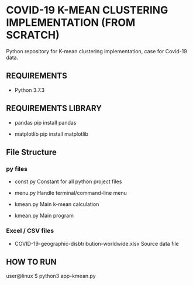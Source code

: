 # COVID-19 K-MEAN CLUSTERING IMPLEMENTATION (FROM SCRATCH)
Python repository for K-mean clustering implementation, case for Covid-19 data.

## REQUIREMENTS
* Python 3.7.3

## REQUIREMENTS LIBRARY
* pandas
  pip install pandas

* matplotlib
  pip install matplotlib

## File Structure
### py files
* const.py
  Constant for all python project files

* menu.py
  Handle terminal/command-line menu

* kmean.py
  Main k-mean calculation

* kmean.py
  Main program

### Excel / CSV files
* COVID-19-geographic-disbtribution-worldwide.xlsx
  Source data file

## HOW TO RUN
user@linux $ python3 app-kmean.py
